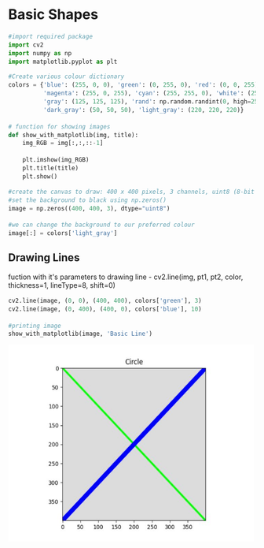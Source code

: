 # Basic Shapes 

```python
#import required package 
import cv2
import numpy as np
import matplotlib.pyplot as plt
```

```python
#Create various colour dictionary 
colors = {'blue': (255, 0, 0), 'green': (0, 255, 0), 'red': (0, 0, 255), 'yellow': (0, 255, 255),
          'magenta': (255, 0, 255), 'cyan': (255, 255, 0), 'white': (255, 255, 255), 'black': (0, 0, 0),
          'gray': (125, 125, 125), 'rand': np.random.randint(0, high=256, size=(3,)).tolist(),
          'dark_gray': (50, 50, 50), 'light_gray': (220, 220, 220)}

# function for showing images 
def show_with_matplotlib(img, title):
    img_RGB = img[:,:,::-1]
    
    plt.imshow(img_RGB)
    plt.title(title)
    plt.show()
```
```python
#create the canvas to draw: 400 x 400 pixels, 3 channels, uint8 (8-bit unsigned integers)
#set the background to black using np.zeros()
image = np.zeros((400, 400, 3), dtype="uint8")

#we can change the background to our preferred colour 
image[:] = colors['light_gray']
```

## Drawing Lines 
fuction with it's parameters to drawing line - 
cv2.line(img, pt1, pt2, color, thickness=1, lineType=8, shift=0)

```python
cv2.line(image, (0, 0), (400, 400), colors['green'], 3)
cv2.line(image, (0, 400), (400, 0), colors['blue'], 10)

#printing image
show_with_matplotlib(image, 'Basic Line')
```
<img src= "https://github.com/professor-4/OpenCV/blob/main/03%20Constructing%20Basic%20Shapes/Output_pic/DrawingLine.JPG" width ="500" height="400" align = "center">
